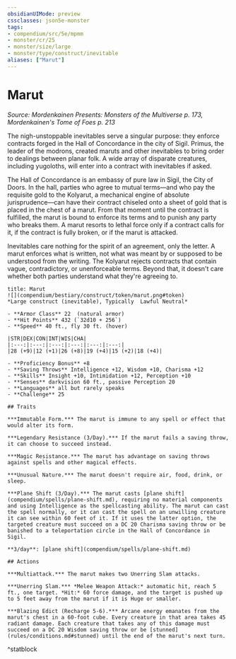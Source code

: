```yaml
---
obsidianUIMode: preview
cssclasses: json5e-monster
tags:
- compendium/src/5e/mpmm
- monster/cr/25
- monster/size/large
- monster/type/construct/inevitable
aliases: ["Marut"]
---
```

# Marut
*Source: Mordenkainen Presents: Monsters of the Multiverse p. 173, Mordenkainen's Tome of Foes p. 213*  

The nigh-unstoppable inevitables serve a singular purpose: they enforce contracts forged in the Hall of Concordance in the city of Sigil. Primus, the leader of the modrons, created maruts and other inevitables to bring order to dealings between planar folk. A wide array of disparate creatures, including yugoloths, will enter into a contract with inevitables if asked.

The Hall of Concordance is an embassy of pure law in Sigil, the City of Doors. In the hall, parties who agree to mutual terms—and who pay the requisite gold to the Kolyarut, a mechanical engine of absolute jurisprudence—can have their contract chiseled onto a sheet of gold that is placed in the chest of a marut. From that moment until the contract is fulfilled, the marut is bound to enforce its terms and to punish any party who breaks them. A marut resorts to lethal force only if a contract calls for it, if the contract is fully broken, or if the marut is attacked.

Inevitables care nothing for the spirit of an agreement, only the letter. A marut enforces what is written, not what was meant by or supposed to be understood from the writing. The Kolyarut rejects contracts that contain vague, contradictory, or unenforceable terms. Beyond that, it doesn't care whether both parties understand what they're agreeing to.

```ad-statblock
title: Marut
![](compendium/bestiary/construct/token/marut.png#token)
*Large construct (inevitable), Typically  Lawful Neutral*

- **Armor Class** 22  (natural armor)
- **Hit Points** 432 (`32d10 + 256`)
- **Speed** 40 ft., fly 30 ft. (hover)

|STR|DEX|CON|INT|WIS|CHA|
|:---:|:---:|:---:|:---:|:---:|:---:|
|28 (+9)|12 (+1)|26 (+8)|19 (+4)|15 (+2)|18 (+4)|

- **Proficiency Bonus** +8
- **Saving Throws** Intelligence +12, Wisdom +10, Charisma +12
- **Skills** Insight +10, Intimidation +12, Perception +10
- **Senses** darkvision 60 ft., passive Perception 20
- **Languages** all but rarely speaks
- **Challenge** 25

## Traits

***Immutable Form.*** The marut is immune to any spell or effect that would alter its form.

***Legendary Resistance (3/Day).*** If the marut fails a saving throw, it can choose to succeed instead.

***Magic Resistance.*** The marut has advantage on saving throws against spells and other magical effects.

***Unusual Nature.*** The marut doesn't require air, food, drink, or sleep.

***Plane Shift (3/Day).*** The marut casts [plane shift](compendium/spells/plane-shift.md), requiring no material components and using Intelligence as the spellcasting ability. The marut can cast the spell normally, or it can cast the spell on an unwilling creature it can see within 60 feet of it. If it uses the latter option, the targeted creature must succeed on a DC 20 Charisma saving throw or be banished to a teleportation circle in the Hall of Concordance in Sigil.

**3/day**: [plane shift](compendium/spells/plane-shift.md)

## Actions

***Multiattack.*** The marut makes two Unerring Slam attacks.

***Unerring Slam.*** *Melee Weapon Attack:* automatic hit, reach 5 ft., one target. *Hit:* 60 force damage, and the target is pushed up to 5 feet away from the marut if it is Huge or smaller.

***Blazing Edict (Recharge 5-6).*** Arcane energy emanates from the marut's chest in a 60-foot cube. Every creature in that area takes 45 radiant damage. Each creature that takes any of this damage must succeed on a DC 20 Wisdom saving throw or be [stunned](rules/conditions.md#stunned) until the end of the marut's next turn.
```
^statblock